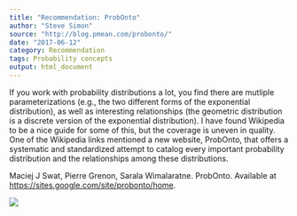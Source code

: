 ```yaml
---
title: "Recommendation: ProbOnto"
author: "Steve Simon"
source: "http://blog.pmean.com/probonto/"
date: "2017-06-12"
category: Recommendation
tags: Probability concepts
output: html_document
---
```


If you work with probability distributions a lot, you find there are
mutliple parameterizations (e.g., the two different forms of the
exponential distribution), as well as interesting relationships (the
geometric distribution is a discrete version of the exponential
distribution). I have found Wikipedia to be a nice guide for some of
this, but the coverage is uneven in quality. One of the Wikipedia links
mentioned a new website, ProbOnto, that offers a systematic and
standardized attempt to catalog every important probability distribution
and the relationships among these distributions.

<!---More--->

Maciej J Swat, Pierre Grenon, Sarala Wimalaratne. ProbOnto. Available at
<https://sites.google.com/site/probonto/home>.

![](../../../web/images/probonto01.png)





